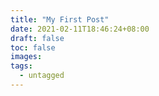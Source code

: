 ```yaml
---
title: "My First Post"
date: 2021-02-11T18:46:24+08:00
draft: false
toc: false
images:
tags:
  - untagged
---
```


